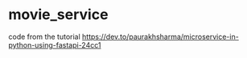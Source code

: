 # movie_service

code from the tutorial https://dev.to/paurakhsharma/microservice-in-python-using-fastapi-24cc1
